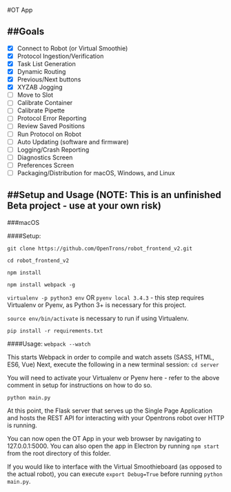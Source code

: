 #OT App

##Goals
---
- [x] Connect to Robot (or Virtual Smoothie)
- [x] Protocol Ingestion/Verification
- [x] Task List Generation
- [x] Dynamic Routing
- [x] Previous/Next buttons
- [x] XYZAB Jogging
- [ ] Move to Slot
- [ ] Calibrate Container
- [ ] Calibrate Pipette
- [ ] Protocol Error Reporting
- [ ] Review Saved Positions
- [ ] Run Protocol on Robot
- [ ] Auto Updating (software and firmware)
- [ ] Logging/Crash Reporting
- [ ] Diagnostics Screen
- [ ] Preferences Screen
- [ ] Packaging/Distribution for macOS, Windows, and Linux

##Setup and Usage (NOTE: This is an unfinished Beta project - use at your own risk)
---
###macOS

####Setup:

`git clone https://github.com/OpenTrons/robot_frontend_v2.git`

`cd robot_frontend_v2`

`npm install`

`npm install webpack -g`

`virtualenv -p python3 env` OR `pyenv local 3.4.3` - this step requires Virtualenv or Pyenv, as Python 3+ is necessary for this project.

`source env/bin/activate` is necessary to run if using Virtualenv.

`pip install -r requirements.txt`


####Usage:
`webpack --watch`

This starts Webpack in order to compile and watch assets (SASS, HTML, ES6, Vue)
Next, execute the following in a new terminal session:
`cd server`

You will need to activate your Virtualenv or Pyenv here - refer to the above comment in setup for instructions on how to do so.

`python main.py`

At this point, the Flask server that serves up the Single Page Application and hosts the REST API for interacting with your Opentrons robot over HTTP is running.

You can now open the OT App in your web browser by navigating to 127.0.0.1:5000. You can also open the app in Electron by running `npm start` from the root directory of this folder.

If you would like to interface with the Virtual Smoothieboard (as opposed to the actual robot), you can execute `export Debug=True` before running `python main.py`.
